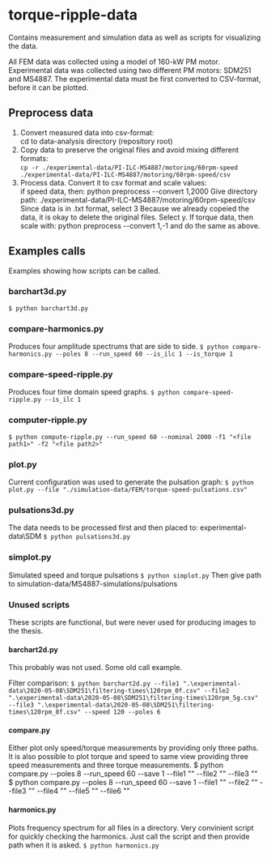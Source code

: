 # torque-ripple-data
Contains measurement and simulation data as well as scripts for visualizing the data.

All FEM data was collected using a model of 160-kW PM motor. Experimental data was collected using two different PM motors: SDM251 and MS4887.
The experimental data must be first converted to CSV-format, before it can be plotted.


## Preprocess data
1. Convert measured data into csv-format:  
cd to data-analysis directory (repository root)
2. Copy data to preserve the original files and avoid mixing different formats:  
`cp -r ./experimental-data/PI-ILC-MS4887/motoring/60rpm-speed ./experimental-data/PI-ILC-MS4887/motoring/60rpm-speed/csv`
3. Process data. Convert it to csv format and scale values:  
if speed data, then:
python preprocess --convert 1,2000
Give directory path: ./experimental-data/PI-ILC-MS4887/motoring/60rpm-speed/csv
Since data is in .txt format, select 3
Because we already copeied the data, it is okay to delete the original files. Select y.
If torque data, then scale with:
python preprocess --convert 1,-1 and do the same as above.


## Examples calls
Examples showing how scripts can be called.

### barchart3d.py
`$ python barchart3d.py`

### compare-harmonics.py
Produces four amplitude spectrums that are side to side.
`$ python compare-harmonics.py --poles 8 --run_speed 60 --is_ilc 1 --is_torque 1`

### compare-speed-ripple.py
Produces four time domain speed graphs.
`$ python compare-speed-ripple.py --is_ilc 1`

### computer-ripple.py
`$ python compute-ripple.py --run_speed 60 --nominal 2000 -f1 "<file path1>" -f2 "<file path2>"`

### plot.py
Current configuration was used to generate the pulsation graph:
`$ python plot.py --file "./simulation-data/FEM/torque-speed-pulsations.csv"`

### pulsations3d.py
The data needs to be processed first and then placed to: experimental-data\\SDM
`$ python pulsations3d.py`

### simplot.py
Simulated speed and torque pulsations
`$ python simplot.py`
Then give path to simulation-data/MS4887-simulations/pulsations


### Unused scripts
These scripts are functional, but were never used for producing images to the thesis.

#### barchart2d.py
This probably was not used. Some old call example.

Filter comparison:
`$ python barchart2d.py --file1 ".\experimental-data\2020-05-08\SDM251\filtering-times\120rpm_0f.csv" --file2 ".\experimental-data\2020-05-08\SDM251\filtering-times\120rpm_5g.csv" --file3 ".\experimental-data\2020-05-08\SDM251\filtering-times\120rpm_8f.csv" --speed 120 --poles 6`

#### compare.py
Either plot only speed/torque measurements by providing only three paths.
It is also possible to plot torque and speed to same view providing three speed measurements and three torque measurements.
$ python compare.py --poles 8 --run_speed 60 --save 1 --file1 "<file1 path>" --file2 "<file2 path>" --file3 "<file3 path>"
$ python compare.py --poles 8 --run_speed 60 --save 1 --file1 "<file1 path>" --file2 "<file2 path>" --file3 "<file3 path>" --file4 "<file4 path>" --file5 "<file5 path>" --file6 "<file6 path>"

#### harmonics.py
Plots frequency spectrum for all files in a directory. Very convinient script for quickly checking the harmonics. Just call the script and then provide path when it is asked.
`$ python harmonics.py`